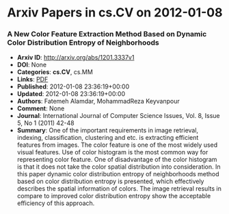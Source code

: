 # Arxiv Papers in cs.CV on 2012-01-08
### A New Color Feature Extraction Method Based on Dynamic Color Distribution Entropy of Neighborhoods
- **Arxiv ID**: http://arxiv.org/abs/1201.3337v1
- **DOI**: None
- **Categories**: **cs.CV**, cs.MM
- **Links**: [PDF](http://arxiv.org/pdf/1201.3337v1)
- **Published**: 2012-01-08 23:36:19+00:00
- **Updated**: 2012-01-08 23:36:19+00:00
- **Authors**: Fatemeh Alamdar, MohammadReza Keyvanpour
- **Comment**: None
- **Journal**: International Journal of Computer Science Issues, Vol. 8, Issue 5,
  No 1 (2011) 42-48
- **Summary**: One of the important requirements in image retrieval, indexing, classification, clustering and etc. is extracting efficient features from images. The color feature is one of the most widely used visual features. Use of color histogram is the most common way for representing color feature. One of disadvantage of the color histogram is that it does not take the color spatial distribution into consideration. In this paper dynamic color distribution entropy of neighborhoods method based on color distribution entropy is presented, which effectively describes the spatial information of colors. The image retrieval results in compare to improved color distribution entropy show the acceptable efficiency of this approach.



